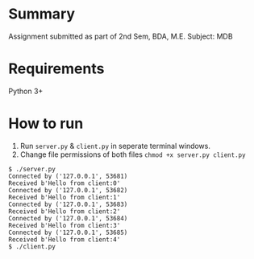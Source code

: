 # Summary
Assignment submitted as part of 2nd Sem, BDA, M.E.
Subject: MDB

# Requirements
Python 3+

# How to run
1. Run `server.py` & `client.py` in seperate terminal windows.
2. Change file permissions of both files `chmod +x server.py client.py`
```
$ ./server.py
Connected by ('127.0.0.1', 53681)
Received b'Hello from client:0'
Connected by ('127.0.0.1', 53682)
Received b'Hello from client:1'
Connected by ('127.0.0.1', 53683)
Received b'Hello from client:2'
Connected by ('127.0.0.1', 53684)
Received b'Hello from client:3'
Connected by ('127.0.0.1', 53685)
Received b'Hello from client:4'
$ ./client.py
```